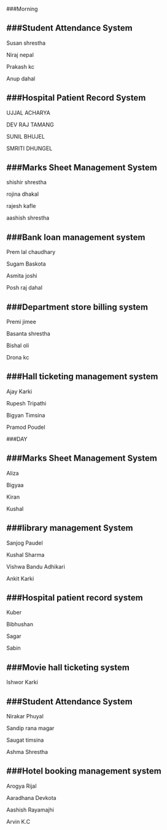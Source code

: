 ###Morning

###Student Attendance System
--------------------------------------------------------
Susan shrestha 

Niraj nepal 

Prakash kc 

Anup dahal 

###Hospital Patient Record System
--------------------------------------------------------
UJJAL ACHARYA

DEV RAJ TAMANG

SUNIL BHUJEL

SMRITI DHUNGEL

###Marks Sheet Management System
--------------------------------------------------------
shishir shrestha

rojina dhakal

rajesh kafle

aashish shrestha


###Bank loan management system
--------------------------------------------------------
Prem lal chaudhary

Sugam Baskota 

Asmita joshi

Posh raj dahal

###Department store billing system
--------------------------------------------------------
Premi jimee

Basanta shrestha

Bishal oli

Drona kc

###Hall ticketing management system
--------------------------------------------------------
Ajay Karki

Rupesh Tripathi

Bigyan Timsina

Pramod Poudel

###DAY

###Marks Sheet Management System
--------------------------------------------------------
Aliza

Bigyaa

Kiran

Kushal 


###library management System
--------------------------------------------------------
Sanjog Paudel

Kushal Sharma 

Vishwa Bandu Adhikari 

Ankit Karki


###Hospital patient record system
--------------------------------------------------------
Kuber

Bibhushan

Sagar

Sabin

###Movie hall ticketing system
--------------------------------------------------------
Ishwor Karki


###Student Attendance System
--------------------------------------------------------
Nirakar Phuyal

Sandip rana magar

Saugat timsina

Ashma Shrestha

###Hotel booking management system
--------------------------------------------------------
Arogya Rijal

Aaradhana Devkota

Aashish Rayamajhi

Arvin K.C

